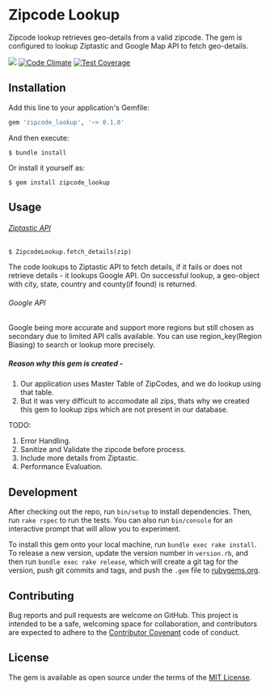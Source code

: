 # Zipcode Lookup 

Zipcode lookup retrieves geo-details from a valid zipcode. The gem is configured to lookup Ziptastic and Google Map API to fetch geo-details.

[<img src='https://travis-ci.org/abhijitsinha/zipcode_lookup.svg?branch=master'>](https://travis-ci.org/abhijitsinha/zipcode_lookup)
[![Code Climate](https://codeclimate.com/github/abhijitsinha/zipcode_lookup/badges/gpa.svg)](https://codeclimate.com/github/abhijitsinha/zipcode_lookup)
[![Test Coverage](https://codeclimate.com/github/abhijitsinha/zipcode_lookup/badges/coverage.svg)](https://codeclimate.com/github/abhijitsinha/zipcode_lookup/coverage)

## Installation

Add this line to your application's Gemfile:

```ruby
gem 'zipcode_lookup', '~> 0.1.0'
```

And then execute:

    $ bundle install

Or install it yourself as:

    $ gem install zipcode_lookup

## Usage

###### [Ziptastic API](https://github.com/joshstrange/Ziptastic) 

    $ ZipcodeLookup.fetch_details(zip)

The code lookups to Ziptastic API to fetch details, if it fails or does not retrieve details - it lookups Google API. On successful lookup, a geo-object with city, state, country and county(if found) is returned.

###### Google API

Google being more accurate and support more regions but still chosen as secondary due to limited API calls available. You can use region_key(Region Biasing) to search or lookup more precisely.

##### Reason why this gem is created - 

1. Our application uses Master Table of ZipCodes, and we do lookup using that table.
2. But it was very difficult to accomodate all zips, thats why we created this gem to lookup zips which are not present in our database.

TODO: 
1. Error Handling.
2. Sanitize and Validate the zipcode before process.
3. Include more details from Ziptastic.
4. Performance Evaluation.

## Development

After checking out the repo, run `bin/setup` to install dependencies. Then, run `rake rspec` to run the tests. You can also run `bin/console` for an interactive prompt that will allow you to experiment.

To install this gem onto your local machine, run `bundle exec rake install`. To release a new version, update the version number in `version.rb`, and then run `bundle exec rake release`, which will create a git tag for the version, push git commits and tags, and push the `.gem` file to [rubygems.org](https://rubygems.org).

## Contributing

Bug reports and pull requests are welcome on GitHub. This project is intended to be a safe, welcoming space for collaboration, and contributors are expected to adhere to the [Contributor Covenant](contributor-covenant.org) code of conduct.

## License

The gem is available as open source under the terms of the [MIT License](http://opensource.org/licenses/MIT).

